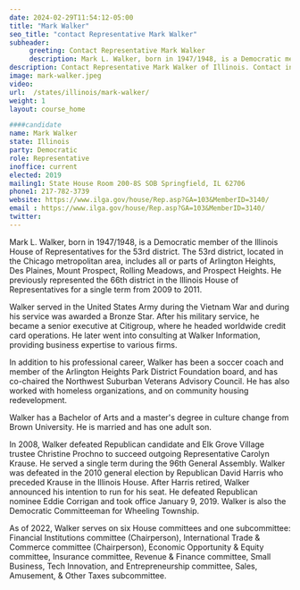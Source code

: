 ```yaml
---
date: 2024-02-29T11:54:12-05:00
title: "Mark Walker"
seo_title: "contact Representative Mark Walker"
subheader:
     greeting: Contact Representative Mark Walker
     description: Mark L. Walker, born in 1947/1948, is a Democratic member of the Illinois House of Representatives for the 53rd district. The 53rd district, located in the Chicago metropolitan area, includes all or parts of Arlington Heights, Des Plaines, Mount Prospect, Rolling Meadows, and Prospect Heights. He previously represented the 66th district in the Illinois House of Representatives for a single term from 2009 to 2011.
description: Contact Representative Mark Walker of Illinois. Contact information for Mark Walker includes email address, phone number, and mailing address.
image: mark-walker.jpeg
video:
url:  /states/illinois/mark-walker/
weight: 1
layout: course_home

####candidate
name: Mark Walker
state: Illinois
party: Democratic
role: Representative
inoffice: current
elected: 2019
mailing1: State House Room 200-8S SOB Springfield, IL 62706
phone1: 217-782-3739
website: https://www.ilga.gov/house/Rep.asp?GA=103&MemberID=3140/
email : https://www.ilga.gov/house/Rep.asp?GA=103&MemberID=3140/
twitter:
---
```


Mark L. Walker, born in 1947/1948, is a Democratic member of the Illinois House of Representatives for the 53rd district. The 53rd district, located in the Chicago metropolitan area, includes all or parts of Arlington Heights, Des Plaines, Mount Prospect, Rolling Meadows, and Prospect Heights. He previously represented the 66th district in the Illinois House of Representatives for a single term from 2009 to 2011.

Walker served in the United States Army during the Vietnam War and during his service was awarded a Bronze Star. After his military service, he became a senior executive at Citigroup, where he headed worldwide credit card operations. He later went into consulting at Walker Information, providing business expertise to various firms.

In addition to his professional career, Walker has been a soccer coach and member of the Arlington Heights Park District Foundation board, and has co-chaired the Northwest Suburban Veterans Advisory Council. He has also worked with homeless organizations, and on community housing redevelopment.

Walker has a Bachelor of Arts and a master's degree in culture change from Brown University. He is married and has one adult son.

In 2008, Walker defeated Republican candidate and Elk Grove Village trustee Christine Prochno to succeed outgoing Representative Carolyn Krause. He served a single term during the 96th General Assembly. Walker was defeated in the 2010 general election by Republican David Harris who preceded Krause in the Illinois House. After Harris retired, Walker announced his intention to run for his seat. He defeated Republican nominee Eddie Corrigan and took office January 9, 2019. Walker is also the Democratic Committeeman for Wheeling Township.

As of 2022, Walker serves on six House committees and one subcommittee: Financial Institutions committee (Chairperson), International Trade & Commerce committee (Chairperson), Economic Opportunity & Equity committee, Insurance committee, Revenue & Finance committee, Small Business, Tech Innovation, and Entrepreneurship committee, Sales, Amusement, & Other Taxes subcommittee.
